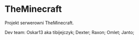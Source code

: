 TheMinecraft
============

Projekt serwerowni TheMinecraft.


Dev team:
Oskar13 aka tibijejczyk;
Dexter;
Raxon;
Omlet;
Janto;
